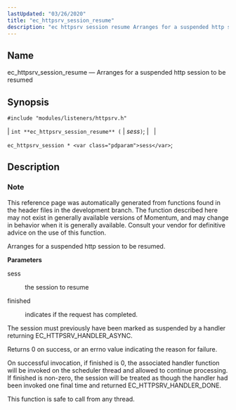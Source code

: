 ```yaml
---
lastUpdated: "03/26/2020"
title: "ec_httpsrv_session_resume"
description: "ec httpsrv session resume Arranges for a suspended http session to be resumed int ec httpsrv session resume sess ec httpsrv session sess This reference page was automatically generated from functions found in the header files in the development branch The function described here may not exist in generally available..."
---
```


<a name="apis.ec_httpsrv_session_resume"></a> 
## Name

ec_httpsrv_session_resume — Arranges for a suspended http session to be resumed

## Synopsis

`#include "modules/listeners/httpsrv.h"`

| `int **ec_httpsrv_session_resume** (` | <var class="pdparam">sess</var>`)`; |   |

`ec_httpsrv_session * <var class="pdparam">sess</var>`;<a name="idp53276080"></a> 
## Description

### Note

This reference page was automatically generated from functions found in the header files in the development branch. The function described here may not exist in generally available versions of Momentum, and may change in behavior when it is generally available. Consult your vendor for definitive advice on the use of this function.

Arranges for a suspended http session to be resumed.

**<a name="idp53278960"></a> Parameters**

<dl class="variablelist">

<dt>sess</dt>

<dd>

the session to resume

</dd>

<dt>finished</dt>

<dd>

indicates if the request has completed.

</dd>

</dl>

The session must previously have been marked as suspended by a handler returning EC_HTTPSRV_HANDLER_ASYNC.

Returns 0 on success, or an errno value indicating the reason for failure.

On successful invocation, if finished is 0, the associated handler function will be invoked on the scheduler thread and allowed to continue processing. If finished is non-zero, the session will be treated as though the handler had been invoked one final time and returned EC_HTTPSRV_HANDLER_DONE.

This function is safe to call from any thread.